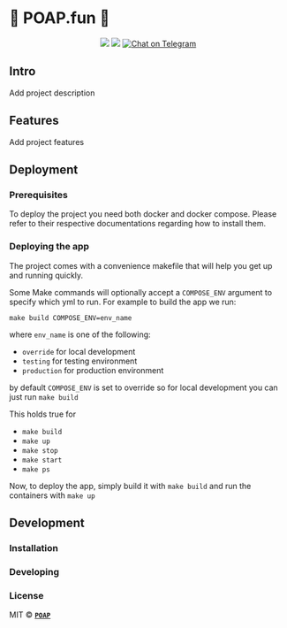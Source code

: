 # 🎉 POAP.fun 🎉

<div align="center">
  <img src="https://img.shields.io/github/issues/poap/poap-fun?style=for-the-badge">
  <img src="https://img.shields.io/github/issues-pr/poap/poap-fun?style=for-the-badge">
  <a href="https://t.me/poapxyz">
    <img src="https://img.shields.io/badge/Telegram-POAP-blue?style=for-the-badge&logo=telegram&message=Telegram&color=blue" alt="Chat on Telegram">
  </a>
</div>

## Intro
Add project description

## Features
Add project features

## Deployment
### Prerequisites
To deploy the project you need both docker and docker compose. Please refer to their respective documentations regarding how to install them.
### Deploying the app
The project comes with a convenience makefile that will help you get up and running quickly.

Some Make commands will optionally accept a `COMPOSE_ENV` argument to specify which yml to run. For example to build the app we run:

`make build COMPOSE_ENV=env_name`

where `env_name` is one of the following: 
- `override` for local development
- `testing` for testing environment
- `production` for production environment

by default `COMPOSE_ENV` is set to override so for local development you can just run `make build`

This holds true for
- `make build`
- `make up`
- `make stop`
- `make start`
- `make ps`

Now, to deploy the app, simply build it with `make build` and run the containers with `make up`


## Development
### Installation
### Developing

### License

MIT © **[`POAP`](https://poap.xyz)**
